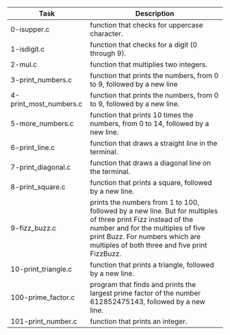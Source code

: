 | Task | Description |
| ----- | ---------- |
| 0-isupper.c | function that checks for uppercase character. |
| 1-isdigit.c |  function that checks for a digit (0 through 9). |
| 2-mul.c | function that multiplies two integers. |
| 3-print\_numbers.c | function that prints the numbers, from 0 to 9, followed by a new line |
| 4-print\_most\_numbers.c | function that prints the numbers, from 0 to 9, followed by a new line. |
| 5-more\_numbers.c | function that prints 10 times the numbers, from 0 to 14, followed by a new line. |
| 6-print\_line.c |  function that draws a straight line in the terminal. |
| 7-print\_diagonal.c | function that draws a diagonal line on the terminal. |
| 8-print\_square.c | function that prints a square, followed by a new line. |
| 9-fizz\_buzz.c |  prints the numbers from 1 to 100, followed by a new line. But for multiples of three print Fizz instead of the number and for the multiples of five print Buzz. For numbers which are multiples of both three and five print FizzBuzz. |
| 10-print\_triangle.c | function that prints a triangle, followed by a new line. |
| 100-prime\_factor.c |  program that finds and prints the largest prime factor of the number 612852475143, followed by a new line. |
| 101-print\_number.c |  function that prints an integer. |
